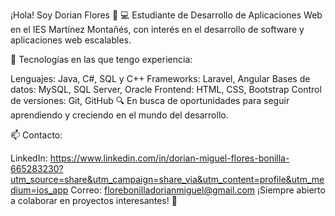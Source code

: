 ¡Hola! Soy Dorian Flores 👋
💻 Estudiante de Desarrollo de Aplicaciones Web en el IES Martínez Montañés, con interés en el desarrollo de software y aplicaciones web escalables.

🚀 Tecnologías en las que tengo experiencia:

Lenguajes: Java, C#, SQL y C++
Frameworks: Laravel, Angular
Bases de datos: MySQL, SQL Server, Oracle
Frontend: HTML, CSS, Bootstrap
Control de versiones: Git, GitHub
🔍 En busca de oportunidades para seguir aprendiendo y creciendo en el mundo del desarrollo.

📫 Contacto:

LinkedIn: https://www.linkedin.com/in/dorian-miguel-flores-bonilla-665283230?utm_source=share&utm_campaign=share_via&utm_content=profile&utm_medium=ios_app
Correo: florebonilladorianmiguel@gmail.com
¡Siempre abierto a colaborar en proyectos interesantes! 🚀
